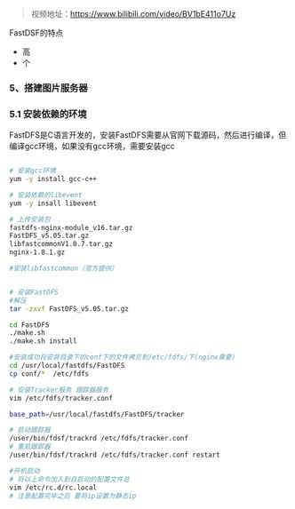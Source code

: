 > 视频地址：https://www.bilibili.com/video/BV1bE411o7Uz

FastDSF的特点

- 高
- 个

### 5、搭建图片服务器

### 5.1 安装依赖的环境

FastDFS是C语言开发的，安装FastDFS需要从官网下载源码，然后进行编译，但编译gcc环境，如果没有gcc环境，需要安装gcc

```bash

# 安装gcc环境
yum -y install gcc-c++

# 安装依赖的libevent
yum -y insall libevent

# 上传安装包
fastdfs-nginx-module_v16.tar.gz
FastDFS_v5.05.tar.gz
libfastcommonV1.0.7.tar.gz
nginx-1.8.1.gz

#安装libfastcommon（官方提供）


# 安装FastDFS
#解压
tar -zxvf FastDFS_v5.05.tar.gz

cd FastDFS
./make.sh
./make.sh install

#安装成功将安装目录下的conf下的文件拷贝到/etc/fdfs/下(nginx需要)
cd /usr/local/fastdfs/FastDFS
cp conf/*  /etc/fdfs

# 安装Tracker服务 跟踪器服务
vim /etc/fdfs/tracker.conf

base_path=/usr/local/fastdfs/FastDFS/tracker

# 启动跟踪器
/user/bin/fdsf/trackrd /etc/fdfs/tracker.conf
# 重启跟踪器
/user/bin/fdsf/trackrd /etc/fdfs/tracker.conf restart

#开机启动
# 将以上命令加入到自启动的配置文件总
vim /etc/rc.d/rc.local
# 注意配置完毕之后 要将ip设置为静态ip


```


